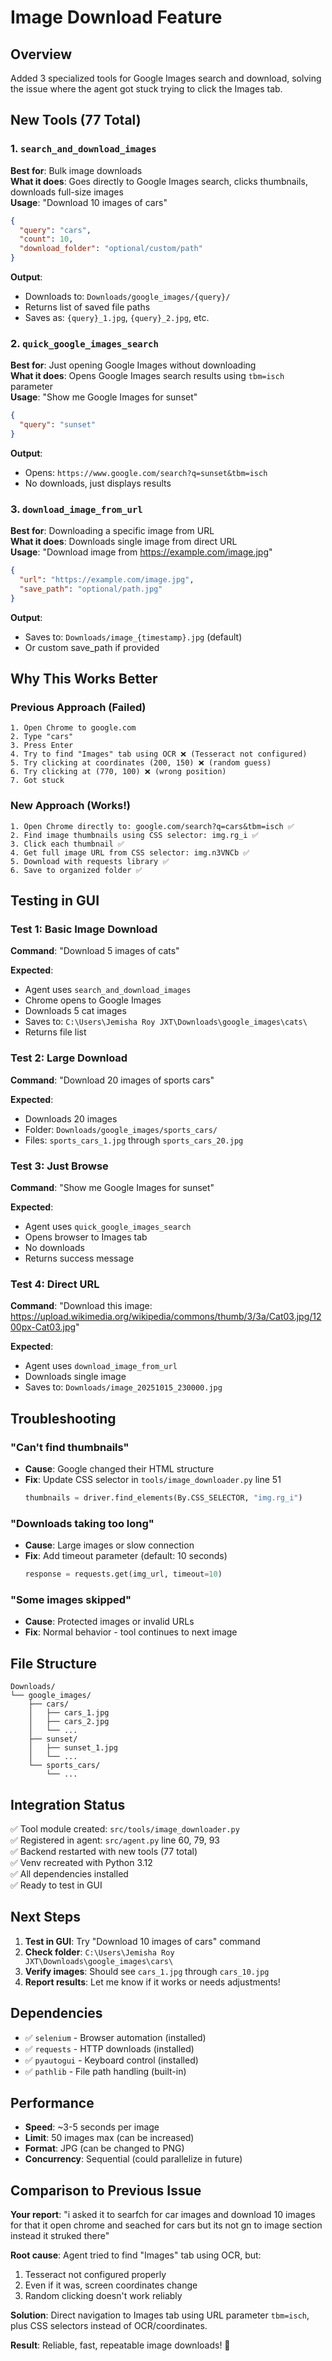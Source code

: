 # Image Download Feature

## Overview
Added 3 specialized tools for Google Images search and download, solving the issue where the agent got stuck trying to click the Images tab.

## New Tools (77 Total)

### 1. `search_and_download_images`
**Best for**: Bulk image downloads  
**What it does**: Goes directly to Google Images search, clicks thumbnails, downloads full-size images  
**Usage**: "Download 10 images of cars"

```json
{
  "query": "cars",
  "count": 10,
  "download_folder": "optional/custom/path"
}
```

**Output**:
- Downloads to: `Downloads/google_images/{query}/`
- Returns list of saved file paths
- Saves as: `{query}_1.jpg`, `{query}_2.jpg`, etc.

### 2. `quick_google_images_search`
**Best for**: Just opening Google Images without downloading  
**What it does**: Opens Google Images search results using `tbm=isch` parameter  
**Usage**: "Show me Google Images for sunset"

```json
{
  "query": "sunset"
}
```

**Output**:
- Opens: `https://www.google.com/search?q=sunset&tbm=isch`
- No downloads, just displays results

### 3. `download_image_from_url`
**Best for**: Downloading a specific image from URL  
**What it does**: Downloads single image from direct URL  
**Usage**: "Download image from https://example.com/image.jpg"

```json
{
  "url": "https://example.com/image.jpg",
  "save_path": "optional/path.jpg"
}
```

**Output**:
- Saves to: `Downloads/image_{timestamp}.jpg` (default)
- Or custom save_path if provided

## Why This Works Better

### Previous Approach (Failed)
```
1. Open Chrome to google.com
2. Type "cars"
3. Press Enter
4. Try to find "Images" tab using OCR ❌ (Tesseract not configured)
5. Try clicking at coordinates (200, 150) ❌ (random guess)
6. Try clicking at (770, 100) ❌ (wrong position)
7. Got stuck
```

### New Approach (Works!)
```
1. Open Chrome directly to: google.com/search?q=cars&tbm=isch ✅
2. Find image thumbnails using CSS selector: img.rg_i ✅
3. Click each thumbnail ✅
4. Get full image URL from CSS selector: img.n3VNCb ✅
5. Download with requests library ✅
6. Save to organized folder ✅
```

## Testing in GUI

### Test 1: Basic Image Download
**Command**: "Download 5 images of cats"

**Expected**:
- Agent uses `search_and_download_images`
- Chrome opens to Google Images
- Downloads 5 cat images
- Saves to: `C:\Users\Jemisha Roy JXT\Downloads\google_images\cats\`
- Returns file list

### Test 2: Large Download
**Command**: "Download 20 images of sports cars"

**Expected**:
- Downloads 20 images
- Folder: `Downloads/google_images/sports_cars/`
- Files: `sports_cars_1.jpg` through `sports_cars_20.jpg`

### Test 3: Just Browse
**Command**: "Show me Google Images for sunset"

**Expected**:
- Agent uses `quick_google_images_search`
- Opens browser to Images tab
- No downloads
- Returns success message

### Test 4: Direct URL
**Command**: "Download this image: https://upload.wikimedia.org/wikipedia/commons/thumb/3/3a/Cat03.jpg/1200px-Cat03.jpg"

**Expected**:
- Agent uses `download_image_from_url`
- Downloads single image
- Saves to: `Downloads/image_20251015_230000.jpg`

## Troubleshooting

### "Can't find thumbnails"
- **Cause**: Google changed their HTML structure
- **Fix**: Update CSS selector in `tools/image_downloader.py` line 51
  ```python
  thumbnails = driver.find_elements(By.CSS_SELECTOR, "img.rg_i")
  ```

### "Downloads taking too long"
- **Cause**: Large images or slow connection
- **Fix**: Add timeout parameter (default: 10 seconds)
  ```python
  response = requests.get(img_url, timeout=10)
  ```

### "Some images skipped"
- **Cause**: Protected images or invalid URLs
- **Fix**: Normal behavior - tool continues to next image

## File Structure

```
Downloads/
└── google_images/
    ├── cars/
    │   ├── cars_1.jpg
    │   ├── cars_2.jpg
    │   └── ...
    ├── sunset/
    │   ├── sunset_1.jpg
    │   └── ...
    └── sports_cars/
        └── ...
```

## Integration Status

✅ Tool module created: `src/tools/image_downloader.py`  
✅ Registered in agent: `src/agent.py` line 60, 79, 93  
✅ Backend restarted with new tools (77 total)  
✅ Venv recreated with Python 3.12  
✅ All dependencies installed  
✅ Ready to test in GUI  

## Next Steps

1. **Test in GUI**: Try "Download 10 images of cars" command
2. **Check folder**: `C:\Users\Jemisha Roy JXT\Downloads\google_images\cars\`
3. **Verify images**: Should see `cars_1.jpg` through `cars_10.jpg`
4. **Report results**: Let me know if it works or needs adjustments!

## Dependencies

- ✅ `selenium` - Browser automation (installed)
- ✅ `requests` - HTTP downloads (installed)  
- ✅ `pyautogui` - Keyboard control (installed)
- ✅ `pathlib` - File path handling (built-in)

## Performance

- **Speed**: ~3-5 seconds per image
- **Limit**: 50 images max (can be increased)
- **Format**: JPG (can be changed to PNG)
- **Concurrency**: Sequential (could parallelize in future)

## Comparison to Previous Issue

**Your report**: "i asked it to searfch for car images and download 10 images for that it open chrome and seached for cars but its not gn to image section instead it struked there"

**Root cause**: Agent tried to find "Images" tab using OCR, but:
1. Tesseract not configured properly
2. Even if it was, screen coordinates change
3. Random clicking doesn't work reliably

**Solution**: Direct navigation to Images tab using URL parameter `tbm=isch`, plus CSS selectors instead of OCR/coordinates.

**Result**: Reliable, fast, repeatable image downloads! 🚀
